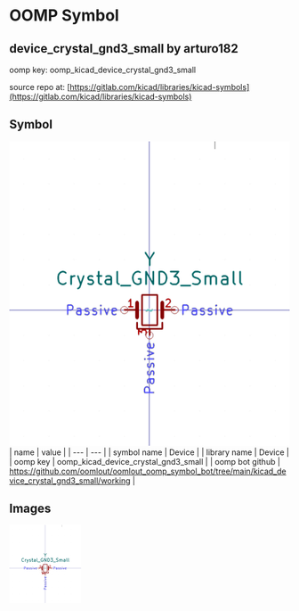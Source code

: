 # OOMP Symbol  
## device_crystal_gnd3_small  by arturo182  
  
oomp key: oomp_kicad_device_crystal_gnd3_small  
  
source repo at: [https://gitlab.com/kicad/libraries/kicad-symbols](https://gitlab.com/kicad/libraries/kicad-symbols)  
## Symbol  
  
[![working.png](working_600.png)](working.png)  
| name | value | 
| --- | --- | 
| symbol name | Device | 
| library name | Device | 
| oomp key | oomp_kicad_device_crystal_gnd3_small | 
| oomp bot github | https://github.com/oomlout/oomlout_oomp_symbol_bot/tree/main/kicad_device_crystal_gnd3_small/working | 
## Images  
  
[![working.png](working_140.png)](working.png)  

